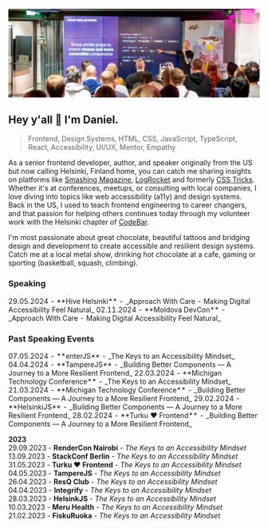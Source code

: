 ![Daniel Yuschick speaking at HelsinkiJS about building components in React and TypeScript.](./daniel-yuschick-helsinki-js.webp)

## Hey y'all 🤘 I'm Daniel.

> Frontend, Design Systems, HTML, CSS, JavaScript, TypeScript, React, Accessibility, UI/UX, Mentor, Empathy

As a senior frontend developer, author, and speaker originally from the US but now calling Helsinki, Finland home, you can catch me sharing insights on platforms like [Smashing Magazine](https://www.smashingmagazine.com/author/daniel-yuschick/), [LogRocket](https://blog.logrocket.com/author/danielyuschick/) and formerly [CSS Tricks](https://css-tricks.com/author/danyuschick/). Whether it's at conferences, meetups, or consulting with local companies, I love diving into topics like web accessibility (a11y) and design systems. Back in the US, I used to teach frontend engineering to career changers, and that passion for helping others continues today through my volunteer work with the Helsinki chapter of [CodeBar](https://codebar.io/).

I'm most passionate about great chocolate, beautiful tattoos and bridging design and development to create accessible and resilient design systems. Catch me at a local metal show, drinking hot chocolate at a cafe, gaming or sporting (basketball, squash, climbing).

### Speaking

<p style="font-variant-numeric: tabular-nums">
29.05.2024 - **Hive Helsinki** - _Approach With Care - Making Digital Accessibility Feel Natural_  
02.11.2024 - **Moldova DevCon** - _Approach With Care - Making Digital Accessibility Feel Natural_
<p>

### Past Speaking Events

<p style="font-variant-numeric: tabular-nums">
07.05.2024 - **enterJS** - _The Keys to an Accessibility Mindset_  
04.04.2024 - **TampereJS** - _Building Better Components — A Journey to a More Resilient Frontend_  
22.03.2024 - **Michigan Technology Conference** - _The Keys to an Accessibility Mindset_  
21.03.2024 - **Michigan Technology Conference** - _Building Better Components — A Journey to a More Resilient Frontend_  
29.02.2024 - **HelsinkiJS** - _Building Better Components — A Journey to a More Resilient Frontend_  
28.02.2024 - **Turku ❤️ Frontend** - _Building Better Components — A Journey to a More Resilient Frontend_

**2023**  
29.09.2023 - **RenderCon Nairobi** - _The Keys to an Accessibility Mindset_  
13.09.2023 - **StackConf Berlin** - _The Keys to an Accessibility Mindset_  
31.05.2023 - **Turku ❤️ Frontend** - _The Keys to an Accessibility Mindset_  
04.05.2023 - **TampereJS** - _The Keys to an Accessibility Mindset_  
26.04.2023 - **ResQ Club** - _The Keys to an Accessibility Mindset_  
04.04.2023 - **Integrify** - _The Keys to an Accessibility Mindset_  
28.03.2023 - **HelsinkJS** - _The Keys to an Accessibility Mindset_  
10.03.2023 - **Meru Health** - _The Keys to an Accessibility Mindset_  
21.02.2023 - **FiskuRuoka** - _The Keys to an Accessibility Mindset_

<p>
